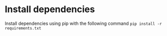# Install dependencies
Install dependencies using pip with the following command `pip install -r requirements.txt`
